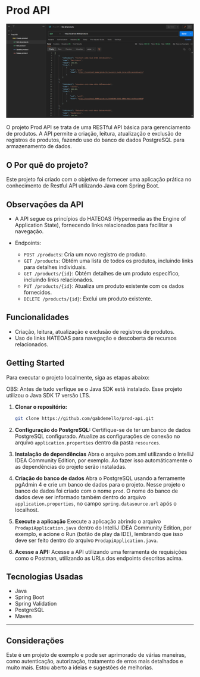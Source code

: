 
# Prod API 

![Print](./readme/print.png)

O projeto Prod API se trata de uma RESTful API básica para gerenciamento de produtos. A API permite a criação, leitura, atualização e exclusão de registros de produtos, fazendo uso do banco de dados PostgreSQL para armazenamento de dados.

## O Por quê do projeto?

Este projeto foi criado com o objetivo de fornecer uma aplicação prática no conhecimento de Restful API utilizando Java com Spring Boot. 

## Observações da API

- A API segue os princípios do HATEOAS (Hypermedia as the Engine of Application State), fornecendo links relacionados para facilitar a navegação.

- Endpoints:
  - `POST /products`: Cria um novo registro de produto.
  - `GET /products`: Obtém uma lista de todos os produtos, incluindo links para detalhes individuais.
  - `GET /products/{id}`: Obtém detalhes de um produto específico, incluindo links relacionados.
  - `PUT /products/{id}`: Atualiza um produto existente com os dados fornecidos.
  - `DELETE /products/{id}`: Exclui um produto existente.

## Funcionalidades

- Criação, leitura, atualização e exclusão de registros de produtos.
- Uso de links HATEOAS para navegação e descoberta de recursos relacionados.

## Getting Started

Para executar o projeto localmente, siga as etapas abaixo:

OBS: Antes de tudo verfique se o Java SDK está instalado. Esse projeto utilizou o Java SDK 17 versão LTS.

1. **Clonar o repositório:**
   ```sh
   git clone https://github.com/gabdemello/prod-api.git   
   ```

2. **Configuração do PostgreSQL:**
   Certifique-se de ter um banco de dados PostgreSQL configurado. Atualize as configurações de conexão no arquivo `application.properties` dentro da pasta `resources`.

3. **Instalação de dependências**
  Abra o arquivo pom.xml utilizando o IntelliJ IDEA Community Edition, por exemplo. Ao fazer isso automáticamente o as dependências do projeto serão instaladas.

4. **Criação do banco de dados**
  Abra o PostgreSQL usando a ferramente pgAdmin 4 e crie um banco de dados para o projeto. Nesse projeto o banco de dados foi criado com o nome `prod`. O nome do banco de dados
  deve ser informado também dentro do arquivo `application.properties`, no campo `spring.datasource.url` após o localhost.

5. **Execute a aplicação**
  Execute a aplicação abrindo o arquivo `ProdapiApplication.java` dentro do IntelliJ IDEA Community Edition, por exemplo, e acione o Run (botão de play da IDE), lembrando que isso deve
  ser feito dentro do arquivo `ProdapiApplication.java`. 

6. **Acesse a API:**
   Acesse a API utilizando uma ferramenta de requisições como o Postman, utilizando as URLs dos endpoints descritos acima.

## Tecnologias Usadas

- Java
- Spring Boot
- Spring Validation
- PostgreSQL
- Maven

---

## Considerações

Este é um projeto de exemplo e pode ser aprimorado de várias maneiras, como autenticação, autorização, tratamento de erros mais detalhados e muito mais. Estou aberto a ideias e sugestões de melhorias.
